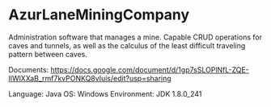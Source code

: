 # AzurLaneMiningCompany

Administration software that manages a mine. Capable CRUD operations for caves and tunnels, as well as the calculus of the least difficult traveling pattern between caves.

Documents: https://docs.google.com/document/d/1gp7sSLOPlNfL-ZQE-IlWlXXaB_rmf7kvPONKQ8vIuis/edit?usp=sharing

Language: Java
OS: Windows
Environment: JDK 1.8.0_241
